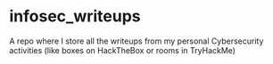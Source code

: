 # infosec_writeups
A repo where I store all the writeups from my personal Cybersecurity activities (like boxes on HackTheBox or rooms in TryHackMe)
